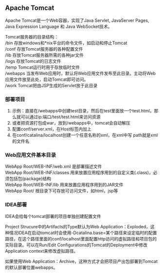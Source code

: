 ## Apache Tomcat

Apache Tomcat是一个Web容器，实现了Java Servlet, JavaServer Pages, Java Expression Language 和 Java WebSocket技术。

Tomcat服务器的目录结构：  
/bin         存放windows和*nix平台的命令文件，如启动和停止Tomcat  
/conf        存放Tomcat服务器的各种配置文件  
/lib         存放Tomcat服务器所需的各种jar文件  
/logs        存放Tomcat的日志文件  
/temp        Tomcat运行时用于存放临时文件  
/webapps     当发布Web应用时，默认将Web应用文件发布至此目录。主动将Web应用文件放至此处，启动Tomcat即可访问。  
/work        Tomcat把由JSP生成的Servlet放于此目录  

### 部署项目
1. 示例：直接在/webapps中创建test目录，然后在test里面放一个test.html，那么就可以通过ip:端口/test/test.html来访问资源
2. 或者把资源打包成war，放到/webapps中，tomcat会自动解压
3. 配置conf/server.xml，在Host标签内加上 <Context docBase="项目存放的路径" path="虚拟目录" />
4. 在conf/catalina/localhost创建一个任意名称的xml，在xml中写 <Context docBase="项目存放的路径" /> path就是xml的文件名

### Web应用文件基本目录
WebApp Root/WEB-INF/web.xml 是部署描述文件  
WebApp Root/WEB-INF/classes 用来放置应用程序用到的自定义类(.class)，必须包括包(package)结构  
WebApp Root/WEB-INF/lib 用来放置应用程序用到的JAR文件  
WebApp Root/ 根目录下可存放可访问文件，如html，jsp等

### IDEA部署
IDEA会给每个tomcat部署的项目单独创建配置文件

Project Strucure中的Artifacts的Type默认为Web Application：Exploded，这种情况IDEA在启动tomcat时会使用-Dcatalina.base=某个路径来设定临时的配置路径，在这个路径里面的conf/localhost里面配置http访问的虚拟路径和项目包的实际目录。可以在Run/Edit Configurations的Tomcat的Deployment中修改Application context来修改虚拟路径。

如果使用Web Application：Archive，这种方式才会把项目产出包部署到Tomcat的默认部署位置webapps。